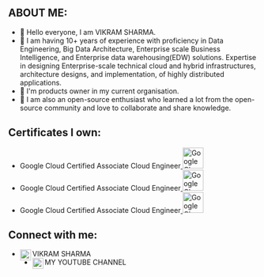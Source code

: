 <h2>ABOUT ME:</h2>
<ul>
	<li> 👋 Hello everyone, I am VIKRAM SHARMA. </li>
	<li> 👀 I am having 10+ years of experience with proficiency in Data Engineering, Big Data Architecture, Enterprise scale Business Intelligence, and Enterprise data warehousing(EDW) solutions.
Expertise in designing Enterprise-scale technical cloud and hybrid infrastructures, architecture designs, and implementation, of highly distributed applications.</li>
	<li> 🌱 I'm products owner in my current organisation.</li>
	<li> 🌱 I am also an open-source enthusiast who learned a lot from the open-source community and love to collaborate and share knowledge.</li>
</ul> 
<h2>Certificates I own:</h2>
<ul>
	<li>Google Cloud Certified Associate Cloud Engineer<a href="https://www.credential.net/9cee97f8-8db1-4bc3-9b31-36f778a36415?key=424afbd5844ca22b3d533e552ad6a8969b0f73414c4a684de88703f2deb59fa9">
	<img src="https://encrypted-tbn0.gstatic.com/images?q=tbn:ANd9GcRWRcsXIMEdsLc2Ui9ZX897bgq5oEU3C7gQMT_OjY5-DTVWY4PLymQI264qYoC3yqWjIwo&usqp=CAU" alt="Google Cloud Certified Associate Cloud Engineer" style="width:42px;height:42px;">
		</a>
	</li>
  <li>Google Cloud Certified Associate Cloud Engineer<a href="https://www.credential.net/9cee97f8-8db1-4bc3-9b31-36f778a36415?key=424afbd5844ca22b3d533e552ad6a8969b0f73414c4a684de88703f2deb59fa9">
	<img src="https://encrypted-tbn0.gstatic.com/images?q=tbn:ANd9GcRWRcsXIMEdsLc2Ui9ZX897bgq5oEU3C7gQMT_OjY5-DTVWY4PLymQI264qYoC3yqWjIwo&usqp=CAU" alt="Google Cloud Certified Associate Cloud Engineer" style="width:42px;height:42px;">
		</a>
	</li>
	<li>Google Cloud Certified Associate Cloud Engineer<a href="https://www.credential.net/9cee97f8-8db1-4bc3-9b31-36f778a36415?key=424afbd5844ca22b3d533e552ad6a8969b0f73414c4a684de88703f2deb59fa9">
	<img src="https://encrypted-tbn0.gstatic.com/images?q=tbn:ANd9GcRWRcsXIMEdsLc2Ui9ZX897bgq5oEU3C7gQMT_OjY5-DTVWY4PLymQI264qYoC3yqWjIwo&usqp=CAU" alt="Google Cloud Certified Associate Cloud Engineer" style="width:42px;height:42px;">
		</a>
	</li>
  
</ul>

<h2>Connect with me:</h2>

<ul>
  <li>VIKRAM SHARMA<a href="https://www.linkedin.com/in/the-vikram-sharma/" target="_blank" rel="noopener noreferrer">
        <img align="left" alt="Vikram Sharma's LinkedIN" width="22px" src="https://raw.githubusercontent.com/peterthehan/peterthehan/master/assets/linkedin.svg" style="max-  width: 100%;"></a>
  </li>
  <li>MY YOUTUBE CHANNEL<a href="https://www.youtube.com/@TheVickramsharma" target="_blank" rel="noopener noreferrer">
        <img align="left" alt="DataEdge Learning" width="22px" src="https://raw.githubusercontent.com/peterthehan/peterthehan/master/assets/youtube.svg" style="max-width: 100%; "></a>
  </li>
  
</ul>  




